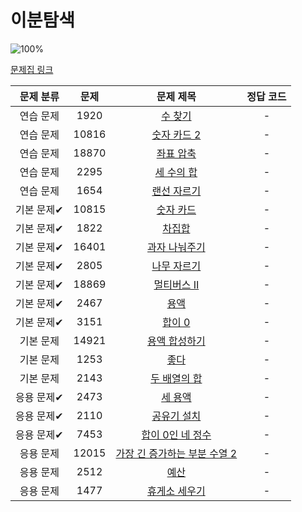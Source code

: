 # 이분탐색

![100%](https://progress-bar.xyz/0/?scale=21&title=progress&width=500&color=babaca&suffix=/21)

[문제집 링크](https://www.acmicpc.net/workbook/view/8400)

| 문제 분류 | 문제 | 문제 제목 | 정답 코드 |
| :--: | :--: | :--: | :--: |
| 연습 문제 | 1920 | [수 찾기](https://www.acmicpc.net/problem/1920) | - |
| 연습 문제 | 10816 | [숫자 카드 2](https://www.acmicpc.net/problem/10816) | - |
| 연습 문제 | 18870 | [좌표 압축](https://www.acmicpc.net/problem/18870) | - |
| 연습 문제 | 2295 | [세 수의 합](https://www.acmicpc.net/problem/2295) | - |
| 연습 문제 | 1654 | [랜선 자르기](https://www.acmicpc.net/problem/1654) | - |
| 기본 문제✔ | 10815 | [숫자 카드](https://www.acmicpc.net/problem/10815) | - |
| 기본 문제✔ | 1822 | [차집합](https://www.acmicpc.net/problem/1822) | - |
| 기본 문제✔ | 16401 | [과자 나눠주기](https://www.acmicpc.net/problem/16401) | - |
| 기본 문제✔ | 2805 | [나무 자르기](https://www.acmicpc.net/problem/2805) | - |
| 기본 문제✔ | 18869 | [멀티버스 Ⅱ](https://www.acmicpc.net/problem/18869) | - |
| 기본 문제✔ | 2467 | [용액](https://www.acmicpc.net/problem/2467) | - |
| 기본 문제✔ | 3151 | [합이 0](https://www.acmicpc.net/problem/3151) | - |
| 기본 문제 | 14921 | [용액 합성하기](https://www.acmicpc.net/problem/14921) | - |
| 기본 문제 | 1253 | [좋다](https://www.acmicpc.net/problem/1253) | - |
| 기본 문제 | 2143 | [두 배열의 합](https://www.acmicpc.net/problem/2143) | - |
| 응용 문제✔ | 2473 | [세 용액](https://www.acmicpc.net/problem/2473) | - |
| 응용 문제✔ | 2110 | [공유기 설치](https://www.acmicpc.net/problem/2110) | - |
| 응용 문제✔ | 7453 | [합이 0인 네 정수](https://www.acmicpc.net/problem/7453) | - |
| 응용 문제 | 12015 | [가장 긴 증가하는 부분 수열 2](https://www.acmicpc.net/problem/12015) | - |
| 응용 문제 | 2512 | [예산](https://www.acmicpc.net/problem/2512) | - |
| 응용 문제 | 1477 | [휴게소 세우기](https://www.acmicpc.net/problem/1477) | - |
